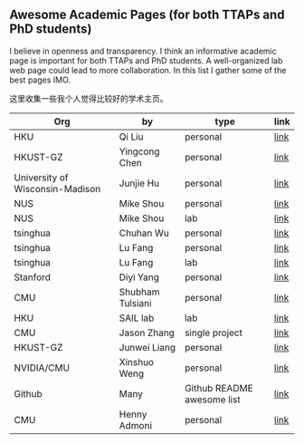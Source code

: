 ## Awesome Academic Pages (for both TTAPs and PhD students)

I believe in openness and transparency. I think an informative academic page is important for both TTAPs and PhD students. A well-organized lab web page could lead to more collaboration. In this list I gather some of the best pages IMO.

这里收集一些我个人觉得比较好的学术主页。


| Org                             | by               | type           | link                                  |
|---------------------------------|------------------|----------------|---------------------------------------|
| HKU                             | Qi Liu           | personal       | [link](https://leuchine.github.io/)           |
| HKUST-GZ                        | Yingcong Chen    | personal       | [link](https://www.yingcong.me/)              |
| University of Wisconsin-Madison | Junjie Hu        | personal       | [link](https://junjiehu.github.io/)           |
| NUS                             | Mike Shou        | personal       | [link](http://www.columbia.edu/~zs2262/)      |
| NUS                             | Mike Shou        | lab            | [link](https://sites.google.com/view/showlab) |
| tsinghua                        | Chuhan Wu        | personal       | [link](https://wuch15.github.io/)             |
| tsinghua                        | Lu Fang          | personal       | [link](http://www.luvision.net/)              |
| tsinghua                        | Lu Fang          | lab            | [link](https://thu-luvision.github.io/)       |
| Stanford                        | Diyi Yang        | personal       | [link](https://cs.stanford.edu/~diyiy/)       |
| CMU                             | Shubham Tulsiani | personal       | [link](https://shubhtuls.github.io/)          |
| HKU                             | SAIL lab         | lab            | [link](https://www.eee.hku.hk/~sail/#about)   |
| CMU                             | Jason Zhang      | single project | [link](https://jasonyzhang.com/relpose/)      |
| HKUST-GZ                        | Junwei Liang     | personal       | [link](https://junweiliang.me/)               |
| NVIDIA/CMU                        | Xinshuo Weng     | personal       | [link](https://xinshuoweng.com/)            |
|Github| Many | Github README awesome list|[link](https://zzetao.github.io/awesome-github-profile/)|
| CMU                             | Henny Admoni           | personal       | [link](http://hennyadmoni.com/)           |
